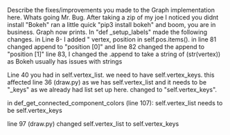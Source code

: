 
Describe the fixes/improvements you made to the Graph implementation here.
Whats going Mr. Bug.  After taking a zip of my joe I noticed you didnt install "Bokeh" ran a little quick "pip3 install bokeh" and boom, you are in business.  Graph now prints. 
In "def _setup_labels" made the following changes.  in Line 8- I added " vertex, position in self.pos.items().  in line 81 changed append to "position [0]" and line 82 changed the append to "position [1]" line 83, I changed the .append to take a string of (str(vertex)) as Bokeh usually has issues with strings

Line 40 you had in self.vertex_list.  we need to have self.vertex_keys.  this affected line 36 (draw.py) as we has self.vertex_list and it needs to be "_keys" as we already had list set up here.  changed to "self.vertex_keys".

in  def_get_connected_component_colors (line 107): self.vertex_list needs to be self.vertex_keys

line 97 (draw.py) changed self.vertex_list to self.vertex_keys 